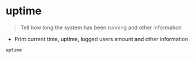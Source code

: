 # uptime

> Tell how long the system has been running and other information

- Print current time, uptime, logged users amount and other information

`uptime`
